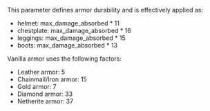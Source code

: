 This parameter defines armor durability and is effectively applied as:

* helmet: max_damage_absorbed * 11
* chestplate: max_damage_absorbed * 16
* leggings: max_damage_absorbed * 15
* boots:  max_damage_absorbed * 13

Vanilla armor uses the following factors:

* Leather armor: 5
* Chainmail/Iron armor: 15
* Gold armor: 7
* Diamond armor: 33
* Netherite armor: 37
